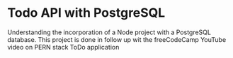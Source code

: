 # Todo API with PostgreSQL
Understanding the incorporation of a Node project with a PostgreSQL database. This project is done in follow up wit the freeCodeCamp YouTube video on PERN stack ToDo application